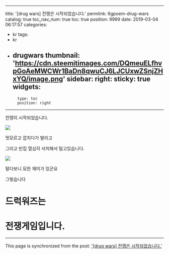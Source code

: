 
---
title: '[drug wars] 전쟁은 시작되었습니다.'
permlink: 6gpoem-drug-wars
catalog: true
toc_nav_num: true
toc: true
position: 9999
date: 2019-03-04 06:17:57
categories:
- kr
tags:
- kr
- drugwars
thumbnail: 'https://cdn.steemitimages.com/DQmeuELfhvpGoAeMWCWr1BaDn8qwuCJ6LJCUxwZSnjZHxYQ/image.png'
sidebar:
    right:
        sticky: true
widgets:
    -
        type: toc
        position: right
---


전쟁이 시작되었습니다.

![](https://cdn.steemitimages.com/DQmeuELfhvpGoAeMWCWr1BaDn8qwuCJ6LJCUxwZSnjZHxYQ/image.png)

멋모르고 깝치다가 발리고

그리고 빈집 열심히 서치해서 털고있습니다.

![](https://cdn.steemitimages.com/DQmZGpcfF44ZY3s4vqR4FdcaWZ6NNvYMvAd6dm4XbCZ6eDH/image.png)

털다보니 묘한 재미가 있군요

그렇습니다

# 드럭워즈는

# 전쟁게임입니다.

- - -

This page is synchronized from the post: ['[drug wars] 전쟁은 시작되었습니다.'](https://steemit.com/@virus707/6gpoem-drug-wars)
